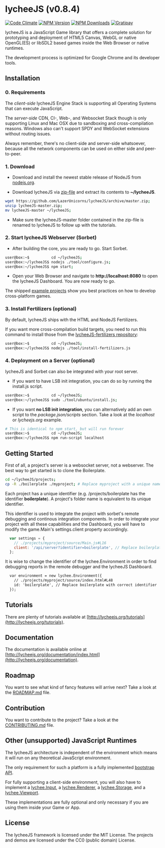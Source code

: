 
# lycheeJS (v0.8.4)

[![Code Climate][climate-image]][climate-url]
[![NPM Version][npm-image]][npm-url]
[![NPM Downloads][downloads-image]][downloads-url]
[![Gratipay][gratipay-image]][gratipay-url]

[climate-image]: https://codeclimate.com/github/LazerUnicorns/lycheeJS/badges/gpa.svg
[climate-url]: https://codeclimate.com/github/LazerUnicorns/lycheeJS

[npm-image]: https://img.shields.io/npm/v/lycheejs.svg
[npm-url]: https://npmjs.org/package/lycheejs

[downloads-image]: https://img.shields.io/npm/dm/lycheejs.svg
[downloads-url]: https://npmjs.org/package/lycheejs

[gratipay-image]: https://img.shields.io/gratipay/martensms.svg
[gratipay-url]: https://gratipay.com/martensms/


lycheeJS is a JavaScript Game library that offers a
complete solution for prototyping and deployment
of HTML5 Canvas, WebGL or native OpenGL(ES) or libSDL2
based games inside the Web Browser or native runtimes.

The development process is optimized for Google Chrome
and its developer tools.


## Installation

### 0. Requirements

The *client-side* lycheeJS Engine Stack is supporting
all Operating Systems that can execute JavaScript.

The *server-side* CDN, CI-, Web-, and Websocket Stack though
is only supporting Linux and Mac OSX due to sandboxing and
cross-compilation reasons. Windows also can't support SPDY
and WebSocket extensions without routing issues.

Always remember, there's no client-side and server-side
whatsoever, because all the network components can be used
on either side and peer-to-peer.

### 1. Download

- Download and install the newest stable release of
NodeJS from [nodejs.org](http://nodejs.org).

- Download lycheeJS via [zip-file](https://github.com/LazerUnicorns/lycheeJS/archive/master.zip)
and extract its contents to **~/lycheeJS**.

```bash
wget https://github.com/LazerUnicorns/lycheeJS/archive/master.zip;
unzip lycheeJS-master.zip;
mv lycheeJS-master ~/lycheeJS;
```

- Make sure the lycheeJS-master folder contained in the
zip-file is renamed to lycheeJS to follow up with the
tutorials.


### 2. Start lycheeJS Webserver (Sorbet)

- After building the core, you are ready to go. Start Sorbet.

```bash
user@box:~$          cd ~/lycheeJS;
user@box:~/lycheeJS$ nodejs ./tool/configure.js;
user@box:~/lycheeJS$ npm start;
```

- Open your Web Browser and navigate to **http://localhost:8080**
to open the lycheeJS Dashboard. You are now ready to go.

The shipped [example projects](./projects) show you best practices on how
to develop cross-platform games.


### 3. Install Fertilizers (optional)

By default, lycheeJS ships with the HTML and NodeJS Fertilizers.

If you want more cross-compilation build targets, you need to run
this command to install those from the
[lycheeJS-fertilizers repository](https://github.com/LazerUnicorns/lycheeJS-fertilizers):

```bash
user@box:~$          cd ~/lycheeJS;
user@box:~/lycheeJS$ nodejs ./tool/install-fertilizers.js
```


### 4. Deployment on a Server (optional)

lycheeJS and Sorbet can also be integrated with your root server.

- If you want to have LSB init integration, you can do so by running
the install.js script.

```bash
user@box:~$          cd ~/lycheeJS;
user@box:~/lycheeJS$ sudo ./tool/ubuntu/install.js;
```

- If you want **no LSB init integration**, you can alternatively add
an own script to the *package.json/scripts* section. Take a look
at the *localhost* or *lycheejs.org* example.

```bash
# This is identical to npm start, but will run forever
user@box:~$          cd ~/lycheeJS;
user@box:~/lycheeJS$ npm run-script localhost
```


## Getting Started

First of all, a project's server is a websocket server, not a webserver.
The best way to get started is to clone the Boilerplate.

```bash
cd ~/lycheeJS/projects;
cp -R ./boilerplate ./myproject; # Replace myproject with a unique name
```

Each project has a unique identifier (e.g. /projects/boilerplate has the
identifier **boilerplate**). A project's folder name is equivalent to
its unique identifier.

This identifier is used to integrate the project with sorbet's remote
debugging and continous integration components. In order to integrate
your project with all these capabilities and the Dashboard, you will
have to modify the game.Main's settings.client property accordingly.

```javascript
  var settings = {
    // ./projects/myproject/source/Main.js#L16
    client: '/api/server?identifier=boilerplate', // Replace boilerplate with correct identifier
  };
```

It is wise to change the identifier of the lychee.Environment
in order to find debugging reports in the remote debugger and the
lycheeJS Dashboard.

```html
  var environment = new lychee.Environment({
    // ./projects/myproject/source/index.html#L48
	id: 'boilerplate', // Replace boilerplate with correct identifier
  });
```


## Tutorials

There are plenty of tutorials available at [http://lycheejs.org/tutorials](http://lycheejs.org/tutorials).


## Documentation

The documentation is available online at [http://lycheejs.org/documentation/index.html](http://lycheejs.org/documentation).


## Roadmap

You want to see what kind of fancy features will arrive next?
Take a look at the [ROADMAP.md](ROADMAP.md) file.


## Contribution

You want to contribute to the project?
Take a look at the [CONTRIBUTING.md](CONTRIBUTING.md) file.


## Other (unsupported) JavaScript Runtimes

The lycheeJS architecture is independent of the environment which
means it will run on any theoretical JavaScript environment.

The only requirement for such a platform is a fully implemented
[bootstrap API](http://lycheejs.org/documentation/api-bootstrap.html).

For fully supporting a client-side environment, you will also have to implement
a [lychee.Input](http://lycheejs.org/documentation/api-lychee-Input.html),
a [lychee.Renderer](http://lycheejs.org/documentation/api-lychee-Renderer.html),
a [lychee.Storage](http://lycheejs.org/documentation/api-lychee-Storage.html),
and a [lychee.Viewport](http://lycheejs.org/documentation/api-lychee-Viewport.html).

These implementations are fully optional and only necessary if you are using
them inside your Game or App.


## License

The lycheeJS framework is licensed under the MIT License.
The projects and demos are licensed under the CC0 (public domain) License.

